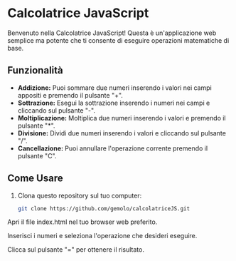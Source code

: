 # Calcolatrice JavaScript

Benvenuto nella Calcolatrice JavaScript! Questa è un'applicazione web semplice ma potente che ti consente di eseguire operazioni matematiche di base.

## Funzionalità

- **Addizione:** Puoi sommare due numeri inserendo i valori nei campi appositi e premendo il pulsante "+".
- **Sottrazione:** Esegui la sottrazione inserendo i numeri nei campi e cliccando sul pulsante "-".
- **Moltiplicazione:** Moltiplica due numeri inserendo i valori e premendo il pulsante "*".
- **Divisione:** Dividi due numeri inserendo i valori e cliccando sul pulsante "/".
- **Cancellazione:** Puoi annullare l'operazione corrente premendo il pulsante "C".

## Come Usare

1. Clona questo repository sul tuo computer:
   ```bash
   git clone https://github.com/gemolo/calcolatriceJS.git
   
Apri il file index.html nel tuo browser web preferito.

Inserisci i numeri e seleziona l'operazione che desideri eseguire.

Clicca sul pulsante "=" per ottenere il risultato.
